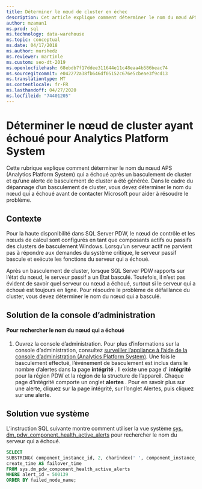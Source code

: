 ```yaml
---
title: Déterminer le nœud de cluster en échec
description: Cet article explique comment déterminer le nom du nœud APS (Analytics Platform System) qui a échoué après un basculement de cluster et qu’une alerte de basculement de cluster a été générée. Dans le cadre du dépannage d’un basculement de cluster, vous devez déterminer le nom du nœud qui a échoué avant de contacter Microsoft pour aider à résoudre le problème.
author: mzaman1
ms.prod: sql
ms.technology: data-warehouse
ms.topic: conceptual
ms.date: 04/17/2018
ms.author: murshedz
ms.reviewer: martinle
ms.custom: seo-dt-2019
ms.openlocfilehash: 68ebdb7f17ddee311644e11c48eaa4b586beac74
ms.sourcegitcommit: e042272a38fb646df05152c676e5cbeae3f9cd13
ms.translationtype: MT
ms.contentlocale: fr-FR
ms.lasthandoff: 04/27/2020
ms.locfileid: "74401205"
---
```

# <a name="determine-which-cluster-node-failed-for-analytics-platform-system"></a>Déterminer le nœud de cluster ayant échoué pour Analytics Platform System
Cette rubrique explique comment déterminer le nom du nœud APS (Analytics Platform System) qui a échoué après un basculement de cluster et qu’une alerte de basculement de cluster a été générée. Dans le cadre du dépannage d’un basculement de cluster, vous devez déterminer le nom du nœud qui a échoué avant de contacter Microsoft pour aider à résoudre le problème.  
  
## <a name="background"></a><a name="Background"></a>Contexte  
Pour la haute disponibilité dans SQL Server PDW, le nœud de contrôle et les nœuds de calcul sont configurés en tant que composants actifs ou passifs des clusters de basculement Windows. Lorsqu’un serveur actif ne parvient pas à répondre aux demandes du système critique, le serveur passif bascule et exécute les fonctions du serveur qui a échoué.  
  
Après un basculement de cluster, lorsque SQL Server PDW rapports sur l’état du nœud, le serveur passif a un État basculé. Toutefois, il n’est pas évident de savoir quel serveur ou nœud a échoué, surtout si le serveur qui a échoué est toujours en ligne. Pour résoudre le problème de défaillance du cluster, vous devez déterminer le nom du nœud qui a basculé.  
  
## <a name="admin-console-solution"></a><a name="AdminConsoleSolution"></a>Solution de la console d’administration  
  
#### <a name="to-find-the-name-of-the-node-that-failed"></a>Pour rechercher le nom du nœud qui a échoué  
  
1.  Ouvrez la console d’administration. Pour plus d’informations sur la console d’administration, consultez [surveiller l’appliance à l’aide de la console d’administration &#40;Analytics Platform System&#41;](monitor-the-appliance-by-using-the-admin-console.md). Une fois le basculement effectué, l’événement de basculement est inclus dans le nombre d’alertes dans la page **intégrité** . Il existe une page d' **intégrité** pour la région PDW et la région de la structure de l’appareil. Chaque page d’intégrité comporte un onglet **alertes** . Pour en savoir plus sur une alerte, cliquez sur la page intégrité, sur l’onglet Alertes, puis cliquez sur une alerte.  
  
## <a name="system-view-solution"></a><a name="SystemView"></a>Solution vue système  
L’instruction SQL suivante montre comment utiliser la vue système [sys. dm_pdw_component_health_active_alerts](../relational-databases/system-dynamic-management-views/sys-dm-pdw-component-health-active-alerts-transact-sql.md) pour rechercher le nom du serveur qui a échoué.  
  
```sql  
SELECT  
SUBSTRING( component_instance_id, 2, charindex(' ', component_instance_id, 1)-2) AS failed_node_name,  
create_time AS failover_time  
FROM sys.dm_pdw_component_health_active_alerts  
WHERE alert_id = 500139  
ORDER BY failed_node_name;  
```  
  
